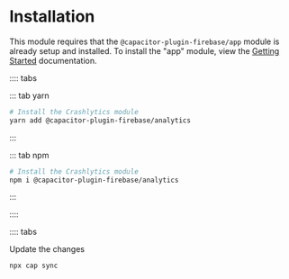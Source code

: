 # Installation

This module requires that the `@capacitor-plugin-firebase/app` module is already setup and installed. To install the "app" module, view the
[Getting Started](/) documentation.

:::: tabs
 
::: tab yarn
```bash
# Install the Crashlytics module
yarn add @capacitor-plugin-firebase/analytics

```
:::
 
 
::: tab npm
```bash
# Install the Crashlytics module
npm i @capacitor-plugin-firebase/analytics

```
:::
 
::::

:::: tabs
 
Update the changes
```bash
npx cap sync
```